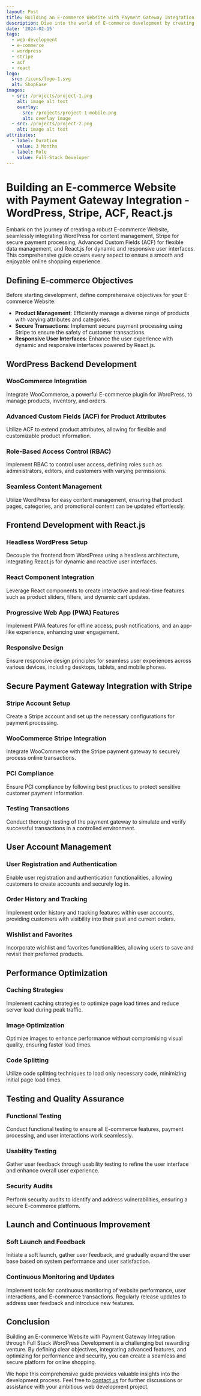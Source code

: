 ```yaml
---
layout: Post
title: Building an E-commerce Website with Payment Gateway Integration - WordPress, Stripe, ACF, React.js
description: Dive into the world of E-commerce development by creating a powerful and seamless online store. Learn how to integrate WordPress, Stripe for payment processing, Advanced Custom Fields (ACF) for content management, and React.js for dynamic and responsive user interfaces.
date: '2024-02-15'
tags:
  - web-development
  - e-commerce
  - wordpress
  - stripe
  - acf
  - react
logo:
  src: /icons/logo-1.svg
  alt: ShopEase
images:
  - src: /projects/project-1.png
    alt: image alt text
    overlay:
      src: /projects/project-1-mobile.png
      alt: overlay image
  - src: /projects/project-2.png
    alt: image alt text
attributes:
  - label: Duration
    value: 3 Months
  - label: Role
    value: Full-Stack Developer
---
```


# Building an E-commerce Website with Payment Gateway Integration - WordPress, Stripe, ACF, React.js

Embark on the journey of creating a robust E-commerce Website, seamlessly integrating WordPress for content management, Stripe for secure payment processing, Advanced Custom Fields (ACF) for flexible data management, and React.js for dynamic and responsive user interfaces. This comprehensive guide covers every aspect to ensure a smooth and enjoyable online shopping experience.

## Defining E-commerce Objectives

Before starting development, define comprehensive objectives for your E-commerce Website:

- **Product Management**: Efficiently manage a diverse range of products with varying attributes and categories.
- **Secure Transactions**: Implement secure payment processing using Stripe to ensure the safety of customer transactions.
- **Responsive User Interfaces**: Enhance the user experience with dynamic and responsive interfaces powered by React.js.

## WordPress Backend Development

### WooCommerce Integration

Integrate WooCommerce, a powerful E-commerce plugin for WordPress, to manage products, inventory, and orders.

### Advanced Custom Fields (ACF) for Product Attributes

Utilize ACF to extend product attributes, allowing for flexible and customizable product information.

### Role-Based Access Control (RBAC)

Implement RBAC to control user access, defining roles such as administrators, editors, and customers with varying permissions.

### Seamless Content Management

Utilize WordPress for easy content management, ensuring that product pages, categories, and promotional content can be updated effortlessly.

## Frontend Development with React.js

### Headless WordPress Setup

Decouple the frontend from WordPress using a headless architecture, integrating React.js for dynamic and reactive user interfaces.

### React Component Integration

Leverage React components to create interactive and real-time features such as product sliders, filters, and dynamic cart updates.

### Progressive Web App (PWA) Features

Implement PWA features for offline access, push notifications, and an app-like experience, enhancing user engagement.

### Responsive Design

Ensure responsive design principles for seamless user experiences across various devices, including desktops, tablets, and mobile phones.

## Secure Payment Gateway Integration with Stripe

### Stripe Account Setup

Create a Stripe account and set up the necessary configurations for payment processing.

### WooCommerce Stripe Integration

Integrate WooCommerce with the Stripe payment gateway to securely process online transactions.

### PCI Compliance

Ensure PCI compliance by following best practices to protect sensitive customer payment information.

### Testing Transactions

Conduct thorough testing of the payment gateway to simulate and verify successful transactions in a controlled environment.

## User Account Management

### User Registration and Authentication

Enable user registration and authentication functionalities, allowing customers to create accounts and securely log in.

### Order History and Tracking

Implement order history and tracking features within user accounts, providing customers with visibility into their past and current orders.

### Wishlist and Favorites

Incorporate wishlist and favorites functionalities, allowing users to save and revisit their preferred products.

## Performance Optimization

### Caching Strategies

Implement caching strategies to optimize page load times and reduce server load during peak traffic.

### Image Optimization

Optimize images to enhance performance without compromising visual quality, ensuring faster load times.

### Code Splitting

Utilize code splitting techniques to load only necessary code, minimizing initial page load times.

## Testing and Quality Assurance

### Functional Testing

Conduct functional testing to ensure all E-commerce features, payment processing, and user interactions work seamlessly.

### Usability Testing

Gather user feedback through usability testing to refine the user interface and enhance overall user experience.

### Security Audits

Perform security audits to identify and address vulnerabilities, ensuring a secure E-commerce platform.

## Launch and Continuous Improvement

### Soft Launch and Feedback

Initiate a soft launch, gather user feedback, and gradually expand the user base based on system performance and user satisfaction.

### Continuous Monitoring and Updates

Implement tools for continuous monitoring of website performance, user interactions, and E-commerce transactions. Regularly release updates to address user feedback and introduce new features.

## Conclusion

Building an E-commerce Website with Payment Gateway Integration through Full Stack WordPress Development is a challenging but rewarding venture. By defining clear objectives, integrating advanced features, and optimizing for performance and security, you can create a seamless and secure platform for online shopping.

We hope this comprehensive guide provides valuable insights into the development process. Feel free to [contact us](mailto:addictedarun4@gmail.com) for further discussions or assistance with your ambitious web development project.
